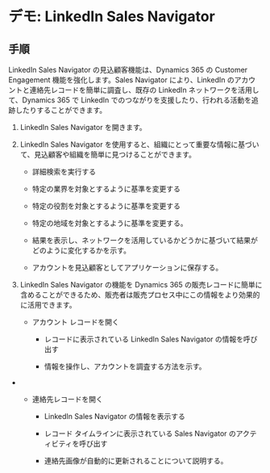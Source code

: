 ﻿---
demo:
    title: 'デモ: LinkedIn Sales Navigator'
    module: 'モジュール 2: Dynamics 365 Sales の基礎を学ぶ'
---

# デモ: LinkedIn Sales Navigator

## 手順

LinkedIn Sales Navigator の見込顧客機能は、Dynamics 365 の Customer Engagement 機能を強化します。Sales Navigator により、LinkedIn のアカウントと連絡先レコードを簡単に調査し、既存の LinkedIn ネットワークを活用して、Dynamics 365 で LinkedIn でのつながりを支援したり、行われる活動を追跡したりすることができます。 

1. LinkedIn Sales Navigator を開きます。 

2. LinkedIn Sales Navigator を使用すると、組織にとって重要な情報に基づいて、見込顧客や組織を簡単に見つけることができます。 

	- 詳細検索を実行する

	- 特定の業界を対象とするように基準を変更する

	- 特定の役割を対象とするように基準を変更する

	- 特定の地域を対象とするように基準を変更する。 

	- 結果を表示し、ネットワークを活用しているかどうかに基づいて結果がどのように変化するかを示す。 

	- アカウントを見込顧客としてアプリケーションに保存する。 

3. LinkedIn Sales Navigator の機能を Dynamics 365 の販売レコードに簡単に含めることができるため、販売者は販売プロセス中にこの情報をより効果的に活用できます。 

	- アカウント レコードを開く

		- レコードに表示されている LinkedIn Sales Navigator の情報を呼び出す

		- 情報を操作し、アカウントを調査する方法を示す。 

- - 連絡先レコードを開く

	- LinkedIn Sales Navigator の情報を表示する

	- レコード タイムラインに表示されている Sales Navigator のアクティビティを呼び出す

	- 連絡先画像が自動的に更新されることについて説明する。 
